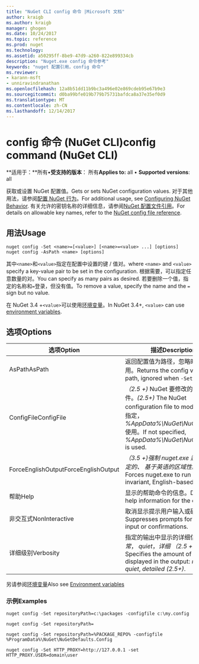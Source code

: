 ```yaml
---
title: "NuGet CLI config 命令 |Microsoft 文档"
author: kraigb
ms.author: kraigb
manager: ghogen
ms.date: 10/24/2017
ms.topic: reference
ms.prod: nuget
ms.technology: 
ms.assetid: a50295ff-8be9-47d9-a260-822e899334cb
description: "Nuget.exe config 命令参考"
keywords: "nuget 配置引用，config 命令"
ms.reviewer:
- karann-msft
- unniravindranathan
ms.openlocfilehash: 12a8b51dd11b9bc3a496e02e869cdeb95e67b9e3
ms.sourcegitcommit: d0ba99bfe019b779b75731bafdca8a37e35ef0d9
ms.translationtype: MT
ms.contentlocale: zh-CN
ms.lasthandoff: 12/14/2017
---
```

# <a name="config-command-nuget-cli"></a><span data-ttu-id="e8665-104">config 命令 (NuGet CLI)</span><span class="sxs-lookup"><span data-stu-id="e8665-104">config command (NuGet CLI)</span></span>

<span data-ttu-id="e8665-105">**适用于：**所有&bullet;**受支持的版本**： 所有</span><span class="sxs-lookup"><span data-stu-id="e8665-105">**Applies to:** all &bullet; **Supported versions**: all</span></span>

<span data-ttu-id="e8665-106">获取或设置 NuGet 配置值。</span><span class="sxs-lookup"><span data-stu-id="e8665-106">Gets or sets NuGet configuration values.</span></span> <span data-ttu-id="e8665-107">对于其他用法，请参阅[配置 NuGet 行为](../consume-packages/configuring-nuget-behavior.md)。</span><span class="sxs-lookup"><span data-stu-id="e8665-107">For additional usage, see [Configuring NuGet Behavior](../consume-packages/configuring-nuget-behavior.md).</span></span> <span data-ttu-id="e8665-108">有关允许的密钥名称的详细信息，请参阅[NuGet 配置文件引用](../Schema/nuget-config-file.md)。</span><span class="sxs-lookup"><span data-stu-id="e8665-108">For details on allowable key names, refer to the [NuGet config file reference](../Schema/nuget-config-file.md).</span></span>

## <a name="usage"></a><span data-ttu-id="e8665-109">用法</span><span class="sxs-lookup"><span data-stu-id="e8665-109">Usage</span></span>

```
nuget config -Set <name>=[<value>] [<name>=<value> ...] [options]
nuget config -AsPath <name> [options]
```

<span data-ttu-id="e8665-110">其中`<name>`和`<value>`指定在配置中设置的键 / 值对。</span><span class="sxs-lookup"><span data-stu-id="e8665-110">where `<name>` and `<value>` specify a key-value pair to be set in the configuration.</span></span> <span data-ttu-id="e8665-111">根据需要，可以指定任意数量的对。</span><span class="sxs-lookup"><span data-stu-id="e8665-111">You can specify as many pairs as desired.</span></span> <span data-ttu-id="e8665-112">若要删除一个值，指定的名称和`=`登录，但没有值。</span><span class="sxs-lookup"><span data-stu-id="e8665-112">To remove a value, specify the name and the `=` sign but no value.</span></span>

<span data-ttu-id="e8665-113">在 NuGet 3.4 +`<value>`可以使用[环境变量](cli-ref-environment-variables.md)。</span><span class="sxs-lookup"><span data-stu-id="e8665-113">In NuGet 3.4+, `<value>` can use [environment variables](cli-ref-environment-variables.md).</span></span>

## <a name="options"></a><span data-ttu-id="e8665-114">选项</span><span class="sxs-lookup"><span data-stu-id="e8665-114">Options</span></span>

| <span data-ttu-id="e8665-115">选项</span><span class="sxs-lookup"><span data-stu-id="e8665-115">Option</span></span> | <span data-ttu-id="e8665-116">描述</span><span class="sxs-lookup"><span data-stu-id="e8665-116">Description</span></span> |
| --- | --- |
| <span data-ttu-id="e8665-117">AsPath</span><span class="sxs-lookup"><span data-stu-id="e8665-117">AsPath</span></span> | <span data-ttu-id="e8665-118">返回配置值为路径，忽略时`-Set`使用。</span><span class="sxs-lookup"><span data-stu-id="e8665-118">Returns the config value as a path, ignored when `-Set` is used.</span></span> |
| <span data-ttu-id="e8665-119">ConfigFile</span><span class="sxs-lookup"><span data-stu-id="e8665-119">ConfigFile</span></span> | <span data-ttu-id="e8665-120">*（2.5 +)* NuGet 要修改的配置文件。</span><span class="sxs-lookup"><span data-stu-id="e8665-120">*(2.5+)* The NuGet configuration file to modify.</span></span> <span data-ttu-id="e8665-121">如果未指定， *%AppData%\NuGet\NuGet.Config*使用。</span><span class="sxs-lookup"><span data-stu-id="e8665-121">If not specified, *%AppData%\NuGet\NuGet.Config* is used.</span></span> |
| <span data-ttu-id="e8665-122">ForceEnglishOutput</span><span class="sxs-lookup"><span data-stu-id="e8665-122">ForceEnglishOutput</span></span> | <span data-ttu-id="e8665-123">*（3.5 +)*强制 nuget.exe 运行使用固定的、 基于英语的区域性。</span><span class="sxs-lookup"><span data-stu-id="e8665-123">*(3.5+)* Forces nuget.exe to run using an invariant, English-based culture.</span></span> |
| <span data-ttu-id="e8665-124">帮助</span><span class="sxs-lookup"><span data-stu-id="e8665-124">Help</span></span> | <span data-ttu-id="e8665-125">显示的帮助命令的信息。</span><span class="sxs-lookup"><span data-stu-id="e8665-125">Displays help information for the command.</span></span> |
| <span data-ttu-id="e8665-126">非交互式</span><span class="sxs-lookup"><span data-stu-id="e8665-126">NonInteractive</span></span> | <span data-ttu-id="e8665-127">取消显示提示用户输入或确认。</span><span class="sxs-lookup"><span data-stu-id="e8665-127">Suppresses prompts for user input or confirmations.</span></span> |
| <span data-ttu-id="e8665-128">详细级别</span><span class="sxs-lookup"><span data-stu-id="e8665-128">Verbosity</span></span> | <span data-ttu-id="e8665-129">指定的输出中显示的详细信息量：*正常*， *quiet*，*详细 （2.5 +）*。</span><span class="sxs-lookup"><span data-stu-id="e8665-129">Specifies the amount of detail displayed in the output: *normal*, *quiet*, *detailed (2.5+)*.</span></span> |

<span data-ttu-id="e8665-130">另请参阅[环境变量](cli-ref-environment-variables.md)</span><span class="sxs-lookup"><span data-stu-id="e8665-130">Also see [Environment variables](cli-ref-environment-variables.md)</span></span>

### <a name="examples"></a><span data-ttu-id="e8665-131">示例</span><span class="sxs-lookup"><span data-stu-id="e8665-131">Examples</span></span>

```
nuget config -Set repositoryPath=c:\packages -configfile c:\my.config

nuget config -Set repositoryPath=

nuget config -Set repositoryPath=%PACKAGE_REPO% -configfile %ProgramData%\NuGet\NuGetDefaults.Config

nuget config -Set HTTP_PROXY=http://127.0.0.1 -set HTTP_PROXY.USER=domain\user
```
